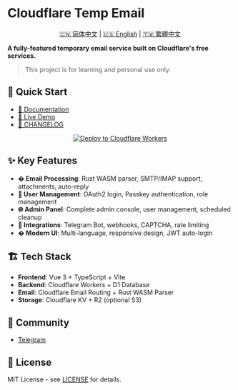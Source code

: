 <!-- markdownlint-disable-file MD033 MD045 -->
# Cloudflare Temp Email

<p align="center">
  <a href="README.md">🇨🇳 简体中文</a> |
  <a href="README_EN.md">🇺🇸 English</a> |
  <a href="README_ZH_TW.md">🇹🇼 繁體中文</a>
</p>

**A fully-featured temporary email service built on Cloudflare's free services.**

> This project is for learning and personal use only.

## 🚀 Quick Start

- [📖 Documentation](https://temp-mail-docs.awsl.uk/en/)
- [🎯 Live Demo](https://mail.awsl.uk/)
- [📝 CHANGELOG](CHANGELOG.md)

<p align="center">
  <a href="https://temp-mail-docs.awsl.uk/en/guide/actions/github-action.html">
    <img src="https://deploy.workers.cloudflare.com/button" alt="Deploy to Cloudflare Workers">
  </a>
</p>

## ✨ Key Features

- **� Email Processing**: Rust WASM parser, SMTP/IMAP support, attachments, auto-reply
- **👥 User Management**: OAuth2 login, Passkey authentication, role management
- **🌐 Admin Panel**: Complete admin console, user management, scheduled cleanup
- **🤖 Integrations**: Telegram Bot, webhooks, CAPTCHA, rate limiting
- **� Modern UI**: Multi-language, responsive design, JWT auto-login

## 🏗️ Tech Stack

- **Frontend**: Vue 3 + TypeScript + Vite
- **Backend**: Cloudflare Workers + D1 Database
- **Email**: Cloudflare Email Routing + Rust WASM Parser
- **Storage**: Cloudflare KV + R2 (optional S3)

## 🌟 Community

- [Telegram](https://t.me/cloudflare_temp_email)

## 📄 License

MIT License - see [LICENSE](LICENSE) for details.
